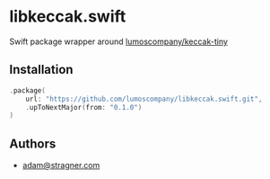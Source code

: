 # libkeccak.swift

Swift package wrapper around [lumoscompany/keccak-tiny](https://github.com/lumoscompany/keccak-tiny)

## Installation

```swift
.package(
    url: "https://github.com/lumoscompany/libkeccak.swift.git",
    .upToNextMajor(from: "0.1.0")
)
```

## Authors

- adam@stragner.com
